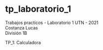 # tp_laboratorio_1

Trabajos practicos - Laboratorio 1 UTN - 2021<br>
Costanza Lucas <br>
División 1B <br>

TP_1: Calculadora
